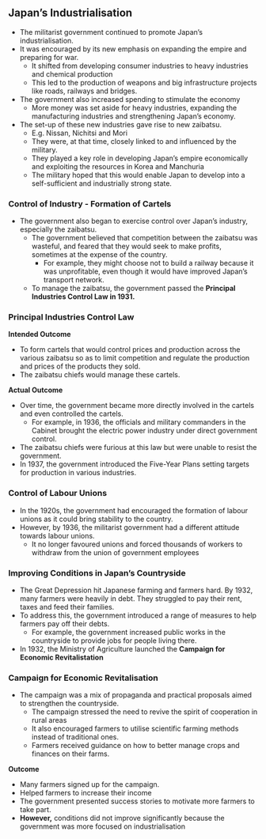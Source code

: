 ## Japan’s Industrialisation


- The militarist government continued to promote Japan’s industrialisation.
- It was encouraged by its new emphasis on expanding the empire and preparing for war.
    - It shifted from developing consumer industries to heavy industries and chemical production
    - This led to the production of weapons and big infrastructure projects like roads, railways and bridges.
- The government also increased spending to stimulate the economy
    - More money was set aside for heavy industries, expanding the manufacturing industries and strengthening Japan’s economy.
- The set-up of these new industries gave rise to new zaibatsu.
    - E.g. Nissan, Nichitsi and Mori
    - They were, at that time, closely linked to and influenced by the military.
    - They played a key role in developing Japan’s empire economically and exploiting the resources in Korea and Manchuria
    - The military hoped that this would enable Japan to develop into a self-sufficient and industrially strong state.

### Control of Industry - Formation of Cartels


- The government also began to exercise control over Japan’s industry, especially the zaibatsu.
    - The government believed that competition between the zaibatsu was wasteful, and feared that they would seek to make profits, sometimes at the expense of the country.
        - For example, they might choose not to build a railway because it was unprofitable, even though it would have improved Japan’s transport network.
    - To manage the zaibatsu, the government passed the **Principal Industries Control Law in 1931.**

### Principal Industries Control Law


**Intended Outcome**

- To form cartels that would control prices and production across the various zaibatsu so as to limit competition and regulate the production and prices of the products they sold.
- The zaibatsu chiefs would manage these cartels.

**Actual Outcome**

- Over time, the government became more directly involved in the cartels and even controlled the cartels.
    - For example, in 1936, the officials and military commanders in the Cabinet brought the electric power industry under direct government control.
- The zaibatsu chiefs were furious at this law but were unable to resist the government.
- In 1937, the government introduced the Five-Year Plans setting targets for production in various industries.

### Control of Labour Unions


- In the 1920s, the government had encouraged the formation of labour unions as it could bring stability to the country.
- However, by 1936, the militarist government had a different attitude towards labour unions.
    - It no longer favoured unions and forced thousands of workers to withdraw from the union of government employees

### Improving Conditions in Japan’s Countryside


- The Great Depression hit Japanese farming and farmers hard. By 1932, many farmers were heavily in debt. They struggled to pay their rent, taxes and feed their families.
- To address this, the government introduced a range of measures to help farmers pay off their debts.
    - For example, the government increased public works in the countryside to provide jobs for people living there.
- In 1932, the Ministry of Agriculture launched the **Campaign for Economic Revitalistation**

### Campaign for Economic Revitalisation


- The campaign was a mix of propaganda and practical proposals aimed to strengthen the countryside.
    - The campaign stressed the need to revive the spirit of cooperation in rural areas
    - It also encouraged farmers to utilise scientific farming methods instead of traditional ones.
    - Farmers received guidance on how to better manage crops and finances on their farms.

**Outcome**

- Many farmers signed up for the campaign.
- Helped farmers to increase their income
- The government presented success stories to motivate more farmers to take part.
- **However,** conditions did not improve significantly because the government was more focused on industrialisation

